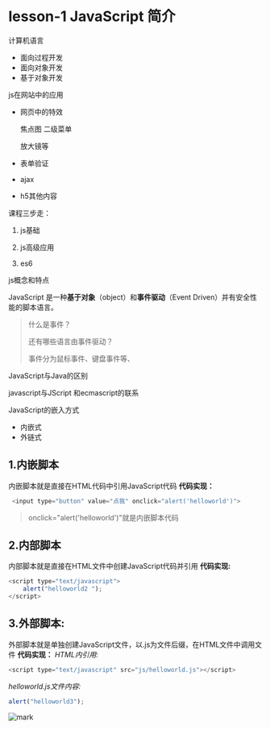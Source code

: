 # lesson-1 JavaScript 简介

计算机语言

- 面向过程开发
- 面向对象开发
- 基于对象开发

js在网站中的应用

- 网页中的特效

  焦点图
  二级菜单

  放大镜等

- 表单验证

- ajax

- h5其他内容





课程三步走：

1. js基础

2. js高级应用

3. es6

js概念和特点



JavaScript 是一种**基于对象**（object）和**事件驱动**（Event Driven）并有安全性能的脚本语言。

>什么是事件？
>
>还有哪些语言由事件驱动？
>
>事件分为鼠标事件、键盘事件等、

JavaScript与Java的区别



javascript与JScript 和ecmascript的联系

JavaScript的嵌入方式

- 内嵌式
- 外链式

## 1.内嵌脚本

内嵌脚本就是直接在HTML代码中引用JavaScript代码
**代码实现：**

```js
 <input type="button" value="点我" onclick="alert('helloworld')">
```

> onclick="alert('helloworld')"就是内嵌脚本代码

## 2.内部脚本

内部脚本就是直接在HTML文件中创建JavaScript代码并引用
**代码实现:**

```js
<script type="text/javascript">
	alert("helloworld2 ");
</script>
```

## 3.外部脚本:

外部脚本就是单独创建JavaScript文件，以.js为文件后缀，在HTML文件中调用文件
**代码实现：**
*HTML内引用:*

```js
<script type="text/javascript" src="js/helloworld.js"></script>
```

*helloworld.js文件内容:*

```js
alert("helloworld3");
```

 ![mark](http://qiniu.wind-zhou.com/blog/201203/8maB8A91Ik.png?imageslim)


